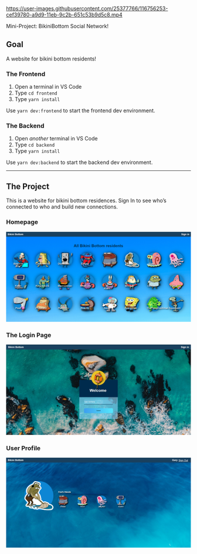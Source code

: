 
https://user-images.githubusercontent.com/25377766/116756253-cef39780-a9d9-11eb-9c2b-651c53b9d5c8.mp4

Mini-Project: BikiniBottom Social Network!

## Goal

A website for bikini bottom residents!

### The Frontend

1. Open a terminal in VS Code
2. Type `cd frontend`
3. Type `yarn install`

Use `yarn dev:frontend` to start the frontend dev environment.

### The Backend

1. Open _another_ terminal in VS Code
2. Type `cd backend`
3. Type `yarn install`

Use `yarn dev:backend` to start the backend dev environment.

---

## The Project

This is a website for bikini bottom residences. Sign In to see who’s connected to who and build new connections.  

### Homepage

<img src="./_screenshots/homepage.PNG" />

### The Login Page

<img src="./_screenshots/signin.PNG" />

### User Profile

<img src="./_screenshots/friend.PNG" />



